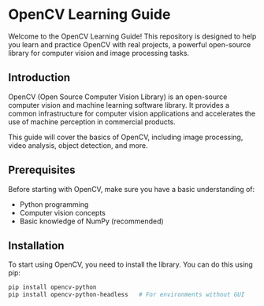 # OpenCV Learning Guide

Welcome to the OpenCV Learning Guide! This repository is designed to help you learn and practice OpenCV with real projects, a powerful open-source library for computer vision and image processing tasks.

## Introduction
OpenCV (Open Source Computer Vision Library) is an open-source computer vision and machine learning software library. It provides a common infrastructure for computer vision applications and accelerates the use of machine perception in commercial products.

This guide will cover the basics of OpenCV, including image processing, video analysis, object detection, and more.

## Prerequisites
Before starting with OpenCV, make sure you have a basic understanding of:
- Python programming
- Computer vision concepts
- Basic knowledge of NumPy (recommended)

## Installation
To start using OpenCV, you need to install the library. You can do this using pip:

```bash
pip install opencv-python
pip install opencv-python-headless   # For environments without GUI
